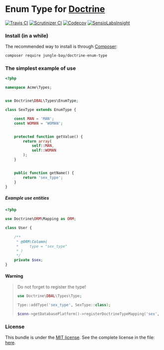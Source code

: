 # Enum Type for [Doctrine](http://www.doctrine-project.org/)

[![Travis CI](https://img.shields.io/travis/jungle-bay/doctrine-enum-type.svg?style=flat)](https://travis-ci.org/jungle-bay/doctrine-enum-type)
[![Scrutinizer CI](https://img.shields.io/scrutinizer/g/jungle-bay/doctrine-enum-type.svg?style=flat)](https://scrutinizer-ci.com/g/jungle-bay/doctrine-enum-type)
[![Codecov](https://img.shields.io/codecov/c/github/jungle-bay/doctrine-enum-type.svg?style=flat)](https://codecov.io/gh/jungle-bay/doctrine-enum-type)
[![SensioLabsInsight](https://img.shields.io/sensiolabs/i/d630c226-36d3-4e03-ba2b-04a4a8751af6.svg?style=flat)](https://insight.sensiolabs.com/projects/d630c226-36d3-4e03-ba2b-04a4a8751af6)

### Install (in a while)

The recommended way to install is through [Composer](https://getcomposer.org):

```bash
composer require jungle-bay/doctrine-enum-type
```

### The simplest example of use

```php
<?php

namespace Acme\Types;


use Doctrine\DBAL\Types\EnumType;

class SexType extends EnumType {

    const MAN = 'MAN';
    const WOMAN = 'WOMAN';


    protected function getValue() {
        return array(
            self::MAN,
            self::WOMAN
        );
    }


    public function getName() {
        return 'sex_type';
    }
}
```

##### Example use entities

```php
<?php

use Doctrine\ORM\Mapping as ORM;

class User {
    
    /**
     * @ORM\Column(
     *     type = "sex_type"
     * )
     */
    private $sex;
}
```

#### Warning

> Do not forget to register the type!
> 
> ```php
> use Doctrine\DBAL\Types\Type;
> 
> Type::addType('sex_type', SexType::class);
> 
> $conn->getDatabasePlatform()->registerDoctrineTypeMapping('sex', 'sex_type');
> ```

### License

This bundle is under the [MIT license](http://opensource.org/licenses/MIT). See the complete license in the file: [here](https://github.com/jungle-bay/telegram-bot-api/blob/master/license.txt).
